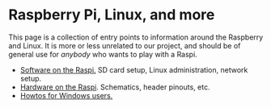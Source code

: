 # Raspberry Pi, Linux, and more #

This page is a collection of entry points to information around the
Raspberry and Linux. It is more or less unrelated to our project, and
should be of general use for _anybody_ who wants to play with a Raspi.

  * [Software on the Raspi.](LinuxOnTheRaspberry.md) SD card setup, Linux administration, network setup.
  * [Hardware on the Raspi](HardwareOnTheRaspberry.md). Schematics, header pinouts, etc.
  * [Howtos for Windows users.](RaspberryForDozeUsers.md)